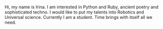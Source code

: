 Hi, my name is Irina. I am interested in Python and Ruby, ancient poetry and sophisticated techno. I would like to put my talents into Robotics and Universal science. Currently I am a student. Time brings with itself all we need.
